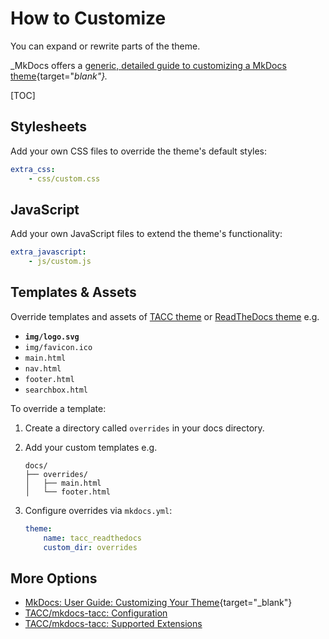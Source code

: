 # How to Customize

You can expand or rewrite parts of the theme.

_MkDocs offers a [generic, detailed guide to customizing a MkDocs theme](https://www.mkdocs.org/user-guide/customizing-your-theme/){target="_blank"}._

[TOC]

## Stylesheets

Add your own CSS files to override the theme's default styles:

```yaml
extra_css:
    - css/custom.css
```

## JavaScript

Add your own JavaScript files to extend the theme's functionality:

```yaml
extra_javascript:
    - js/custom.js
```

## Templates & Assets

Override templates and assets of [TACC theme](https://github.com/TACC/mkdocs-tacc/tree/main/mkdocs_tacc/tacc_readthedocs) or [ReadTheDocs theme](https://github.com/mkdocs/mkdocs/tree/1.4.2/mkdocs/themes/readthedocs) e.g.

- **`img/logo.svg`**
- `img/favicon.ico`
- `main.html`
- `nav.html`
- `footer.html`
- `searchbox.html`

To override a template:

1. Create a directory called `overrides` in your docs directory.
2. Add your custom templates e.g.

    ```
    docs/
    ├── overrides/
    │   ├── main.html
    │   └── footer.html
    ```

3. Configure overrides via `mkdocs.yml`:

    ```yaml
    theme:
        name: tacc_readthedocs
        custom_dir: overrides
    ```

## More Options

- [MkDocs: User Guide: Customizing Your Theme](https://www.mkdocs.org/user-guide/customizing-your-theme/){target="_blank"}
- [TACC/mkdocs-tacc: Configuration](configure.md)
- [TACC/mkdocs-tacc: Supported Extensions](extensions.md)